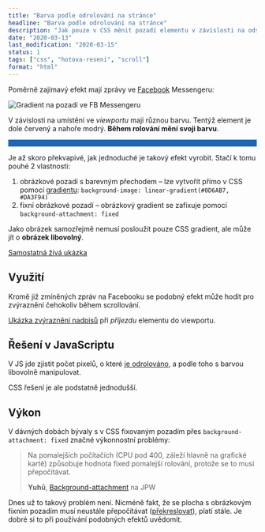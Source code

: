 ```yaml
---
title: "Barva podle odrolování na stránce"
headline: "Barva podle odrolování na stránce"
description: "Jak pouze v CSS měnit pozadí elementu v závislosti na odscrollování na stránce."
date: "2020-03-13"
last_modification: "2020-03-15"
status: 1
tags: ["css", "hotova-reseni", "scroll"]
format: "html"
---
```


<p>Poměrně zajímavý efekt mají zprávy ve <a href="/facebook">Facebook</a> Messengeru:</p>

<p><img src="/files/pozadi-podle-rolovani/fb-messenger-gradient.jpg" alt="Gradient na pozadí ve FB Messengeru" class="border"></p>
















































































<p>V závislosti na umístění ve <i>viewportu</i> mají různou barvu. Tentýž element je dole červený a nahoře modrý. <b>Během rolování mění svoji barvu</b>.</p>

<div class="live">
  <div style="background-attachment: fixed; background-image: linear-gradient(#0D6AB7, #DA3F94); height: 1em;"></div>
</div>

<p>Je až skoro překvapivé, jak jednoduché je takový efekt vyrobit. Stačí k tomu pouhé 2 vlastnosti:</p>

<ol>
  <li>obrázkové pozadí s barevným přechodem – lze vytvořit přímo v CSS pomocí <a href="/gradient">gradientu</a>: <code>background-image: linear-gradient(#0D6AB7, #DA3F94)</code></li>
  <li>fixní obrázkové pozadí – obrázkový gradient se zafixuje pomocí <code>background-attachment: fixed</code></li>
</ol>

<p>Jako obrázek samozřejmě nemusí posloužit pouze CSS gradient, ale může jít o <b>obrázek libovolný</b>.</p>

<p><a href="https://kod.djpw.cz/pevc">Samostatná živá ukázka</a></p>



<h2>Využití</h2>

<p>Kromě již zmíněných zpráv na Facebooku se podobný efekt může hodit pro zvýraznění čehokoliv během scrollování.</p>

<p><a href="https://kod.djpw.cz/qevc">Ukázka zvýraznění nadpisů</a> při <i>příjezdu</i> elementu do viewportu.</p>







<h2>Řešení v JavaScriptu</h2>

<p>V JS jde zjistit počet pixelů, o které <a href="/odrolovani#odrolovano">je odrolováno</a>, a podle toho s barvou libovolně manipulovat.</p>

<p>CSS řešení je ale podstatně jednodušší.</p>





<h2>Výkon</h2>

<p>V dávných dobách bývaly s v CSS fixovaným pozadím přes <code>background-attachment: fixed</code> značné výkonnostní problémy:</p>

<blockquote>
  <p>Na pomalejších počítačích (CPU pod 400, záleží hlavně na grafické kartě) způsobuje hodnota fixed pomalejší rolování, protože se to musí přepočítávat.</p>
  <p class="autor">
    <b>Yuhů</b>, <a href="https://www.jakpsatweb.cz/css/background-attachment.html">Background-attachment</a> na JPW
  </p>
</blockquote>

<p>Dnes už to takový problém není. Nicméně fakt, že se plocha s obrázkovým fixním pozadím musí neustále přepočítávat (<a href="/vykreslovani">překreslovat</a>), platí stále. Je dobré si to při používání podobných efektů uvědomit.</p>